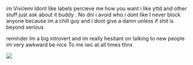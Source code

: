 im Vivi/emi Idont like labels percieve me how you want i like yttd and other stuff just ask about it buddy . No dni i avoid who i dont like I never block anyone because im a chill guy and i dont give a damn unless if shit is beyond serious 

reminder Im a big introvert and im really hesitant on talking to new people im very awkward be nice To me  iwc at all times thnx 

![](https://komarev.com/ghpvc/?username=kimigashine&color=69954e&style=flat&label=freaks&base=1158)
